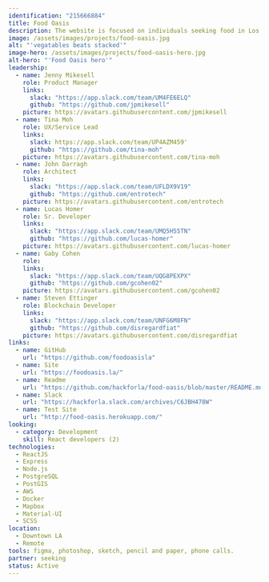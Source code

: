 ```yaml
---
identification: "215666884"
title: Food Oasis
description: The website is focused on individuals seeking food in Los Angeles who need an up-to-date resource about food pantries and meals. Our mission is to update the existing website, foodoasis.la with a simplified UI and verified data.  Future development goals include creating functionality for referral services that will allow the end user to annotate and update listings through a peer verification system.
image: /assets/images/projects/food-oasis.jpg
alt: "'vegatables beats stacked'"
image-hero: /assets/images/projects/food-oasis-hero.jpg
alt-hero: "'Food Oasis hero'"
leadership:
  - name: Jenny Mikesell
    role: Product Manager
    links:
      slack: "https://app.slack.com/team/UM4FE6ELQ"
      github: "https://github.com/jpmikesell"
    picture: https://avatars.githubusercontent.com/jpmikesell
  - name: Tina Moh
    role: UX/Service Lead
    links:
      slack: https://app.slack.com/team/UP4AZM459'
      github: "https://github.com/tina-moh"
    picture: https://avatars.githubusercontent.com/tina-moh
  - name: John Darragh
    role: Architect
    links:
      slack: "https://app.slack.com/team/UFLDX9V19"
      github: "https://github.com/entrotech"
    picture: https://avatars.githubusercontent.com/entrotech
  - name: Lucas Homer
    role: Sr. Developer
    links:
      slack: "https://app.slack.com/team/UMQ5H55TN"
      github: "https://github.com/lucas-homer"
    picture: https://avatars.githubusercontent.com/lucas-homer
  - name: Gaby Cohen
    role:
    links:
      slack: "https://app.slack.com/team/UQG8PEXPX"
      github: "https://github.com/gcohen02"
    picture: https://avatars.githubusercontent.com/gcohen02
  - name: Steven Ettinger
    role: Blockchain Developer
    links:
      slack: "https://app.slack.com/team/UNFG6M8FN"
      github: "https://github.com/disregardfiat"
    picture: https://avatars.githubusercontent.com/disregardfiat
links:
  - name: GitHub
    url: "https://github.com/foodoasisla"
  - name: Site
    url: "https://foodoasis.la/"
  - name: Readme
    url: "https://github.com/hackforla/food-oasis/blob/master/README.md"
  - name: Slack
    url: "https://hackforla.slack.com/archives/C6JBH478W"
  - name: Test Site
    url: "http://food-oasis.herokuapp.com/"
looking:
  - category: Development
    skill: React developers (2)
technologies:
  - ReactJS
  - Express
  - Node.js
  - PostgreSQL
  - PostGIS
  - AWS
  - Docker
  - Mapbox
  - Material-UI
  - SCSS
location:
  - Downtown LA
  - Remote
tools: figma, photoshop, sketch, pencil and paper, phone calls.
partner: seeking
status: Active
---
```

